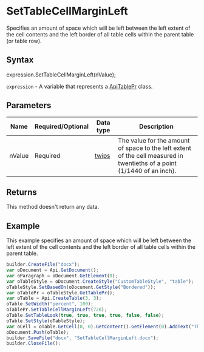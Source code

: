# SetTableCellMarginLeft

Specifies an amount of space which will be left between the left extent of the cell contents and the left border of all table cells within the parent table (or table row).

## Syntax

expression.SetTableCellMarginLeft(nValue);

`expression` - A variable that represents a [ApiTablePr](../ApiTablePr.md) class.

## Parameters

| **Name** | **Required/Optional** | **Data type** | **Description** |
| ------------- | ------------- | ------------- | ------------- |
| nValue | Required | [twips](../../../Enumerations/twips.md)  | The value for the amount of space to the left extent of the cell measured in twentieths of a point (1/1440 of an inch). |

## Returns

This method doesn't return any data.

## Example

This example specifies an amount of space which will be left between the left extent of the cell contents and the left border of all table cells within the parent table.

```javascript
builder.CreateFile("docx");
var oDocument = Api.GetDocument();
var oParagraph = oDocument.GetElement(0);
var oTableStyle = oDocument.CreateStyle("CustomTableStyle", "table");
oTableStyle.SetBasedOn(oDocument.GetStyle("Bordered"));
var oTablePr = oTableStyle.GetTablePr();
var oTable = Api.CreateTable(3, 3);
oTable.SetWidth("percent", 100);
oTablePr.SetTableCellMarginLeft(720);
oTable.SetTableLook(true, true, true, true, false, false);
oTable.SetStyle(oTableStyle);
var oCell = oTable.GetCell(0, 0).GetContent().GetElement(0).AddText("This is just a sample text to show that the left cell margin is 36 points.");
oDocument.Push(oTable);
builder.SaveFile("docx", "SetTableCellMarginLeft.docx");
builder.CloseFile();
```